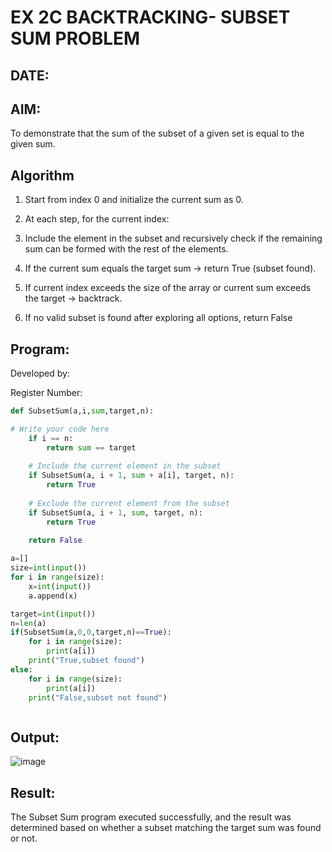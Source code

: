 # EX 2C BACKTRACKING- SUBSET SUM PROBLEM
## DATE:
## AIM:
To demonstrate that the sum of the subset of a given set is equal to the given sum.


## Algorithm
1. Start from index 0 and initialize the current sum as 0.

2. At each step, for the current index:

3. Include the element in the subset and recursively check if the remaining sum can be formed with the rest of the elements.

4. If the current sum equals the target sum → return True (subset found).

5. If current index exceeds the size of the array or current sum exceeds the target → backtrack.

6. If no valid subset is found after exploring all options, return False  

## Program:

Developed by:   

Register Number:  

```python
def SubsetSum(a,i,sum,target,n):

# Write your code here
    if i == n:
        return sum == target
    
    # Include the current element in the subset
    if SubsetSum(a, i + 1, sum + a[i], target, n):
        return True
    
    # Exclude the current element from the subset
    if SubsetSum(a, i + 1, sum, target, n):
        return True
    
    return False

a=[]
size=int(input())
for i in range(size):
    x=int(input())
    a.append(x)

target=int(input())
n=len(a)
if(SubsetSum(a,0,0,target,n)==True):
    for i in range(size):
        print(a[i])
    print("True,subset found")
else:
    for i in range(size):
        print(a[i])
    print("False,subset not found")



```

## Output:
![image](https://github.com/user-attachments/assets/bbc14861-686a-4f68-8098-a3b129a4bb67)



## Result:
The Subset Sum program executed successfully, and the result was determined based on whether a subset matching the target sum was found or not.
